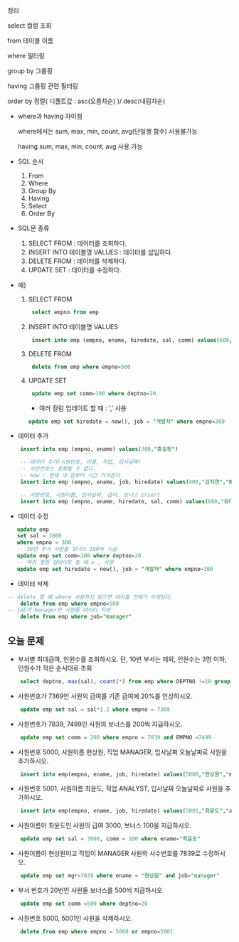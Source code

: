 정리

select 컬럼 조회

from 테이블 이름

where 필터링

group by 그룹핑

having 그룹핑 관련 필터링

order by 정렬( 디폴트값 : asc(오름차순) )/ desc(내림차순)


* where과 having 차이점

	where에서는 sum, max, min, count, avg(단일행 함수) 사용불가능

	having sum, max, min, count, avg 사용 가능

* SQL  순서
    1. From
    2. Where 
    3. Group By
    4. Having
    5. Select
    6. Order By

* SQL문 종류
    1. SELECT FROM : 데이터를 조회하다.
    2. INSERT INTO 테이블명 VALUES : 데이터를 삽입하다.
    3. DELETE FROM : 데이터를 삭제하다.
    4. UPDATE SET : 데이터를 수정하다.

* 예)
    1. SELECT FROM 
        ```sql
		 select empno from emp
		 ```
    2. INSERT INTO 테이블명 VALUES 
        ```sql
		 insert into emp (empno, ename, hiredate, sal, comm) values(600, "유태오",now(),10000,1000)
		 ``` 
    3. DELETE FROM
        ```sql
		 delete from emp where empno=500
		 ```
    4. UPDATE SET
        ```sql
		 update emp set comm=100 where deptno=20
		 ```
        + 여러 컬럼 업데이트 할 때 : ',' 사용
	     ```sql   
		 update emp set hiredate = now(), job = "개발자" where empno=300
		 ```
	

* 데이터 추가
```sql
	insert into emp (empno, ename) values(300,"홍길동")

	-- 데이터 추가(사원번호, 이름, 직업, 입사날짜)
	-- 사원번호는 중복될 수 없다.
	-- now : 현재 내 컴퓨터 시간 가져온다.
	insert into emp (empno, ename, job, hiredate) values(400,"김지연","Boss",now()) 

	-- 사원번호, 사원이름, 입사날짜, 급여, 보너스 insert
	insert into emp (empno, ename, hiredate, sal, comm) values(600,"유태오",now(),10000,1000)
```
 * 데이터 수정
 ```sql
	update emp
	set sal = 3000
	where empno = 300
	-- 20번 부서 사람들 보너스 100씩 지급
	update emp set comm=100 where deptno=20
	-- 여러 컬럼 업데이트 할 때 = , 사용
	update emp set hiredate = now(), job = "개발자" where empno=300
```
* 데이터 삭제
```sql
-- delete 할 때 where 사용하지 않으면 테이블 전체가 삭제된다.
	delete from emp where empno=500
-- job이 manager인 사원들 데이터 삭제
	delete from emp where job="manager"
```	
## 오늘 문제
- 부서별 최대급여, 인원수를 조회하시오. 단, 10번 부서는 제외, 인원수는 3명 이하, 인원수가 적은 순서대로 조회
```sql
	select deptno, max(sal), count(*) from emp where DEPTNO !=10 group by DEPTNO having count(*)<=3 order by count(*)
```
- 사원번호가 7369인 사원의 급여를 기존 급여에 20%를 인상하시오.
```sql
	update emp set sal = sal*1.2 where empno = 7369
```
- 사원번호가 7839, 7499인 사원의 보너스를 200씩 지급하시오.
```sql
	update emp set comm = 200 where empno = 7839 and EMPNO =7499
```	
- 사원번호 5000, 사원이름 현상원, 직업 MANAGER, 입사날짜 오늘날짜로 사원을 추가하시오.
```sql
	insert into emp(empno, ename, job, hiredate) values(5000,"현상원","manager",now())
```	
- 사원번호 5001, 사원이름 최윤도, 직업 ANALYST, 입사날짜 오늘날짜로 사원을 추가하시오.
```sql
	insert into emp(empno, ename, job, hiredate) values(5001,"최윤도","analyst",now())
```	
- 사원이름이 최윤도인 사원의 급여 3000, 보너스 100을 지급하시오.
```sql
	update emp set sal = 3000, comm = 100 where ename="최윤도"
```	
- 사원이름이 현상원이고 직업이 MANAGER 사원의 사수번호를 7839로 수정하시오.
```sql
	update emp set mgr=7839 where ename = "현상원" and job="manager"
```	
- 부서 번호가 20번인 사원들 보너스를 500씩 지급하시오
```sql
	update emp set comm =500 where deptno=20
```	
- 사원번호 5000, 5001인 사원을 삭제하시오.
```sql
	delete from emp where empno = 5000 or empno=5001
```